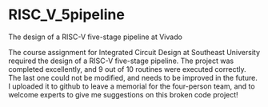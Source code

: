# RISC_V_5pipeline
The design of a RISC-V five-stage pipeline at Vivado

The course assignment for Integrated Circuit Design at Southeast University required the design of a RISC-V five-stage pipeline. The project was completed excellently, and 9 out of 10 routines were executed correctly. The last one could not be modified, and needs to be improved in the future. I uploaded it to github to leave a memorial for the four-person team, and to welcome experts to give me suggestions on this broken code project!
